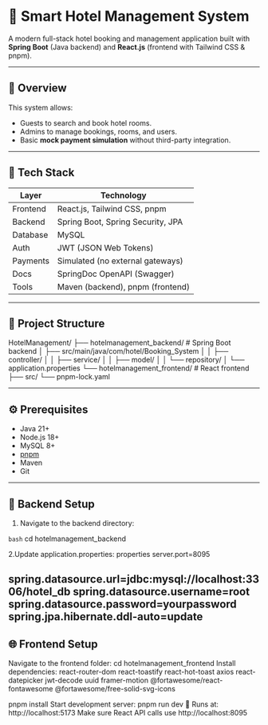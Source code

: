 # 🏨 Smart Hotel Management System

A modern full-stack hotel booking and management application built with **Spring Boot** (Java backend) and **React.js** (frontend with Tailwind CSS & pnpm).

---

## 🚀 Overview

This system allows:
- Guests to search and book hotel rooms.
- Admins to manage bookings, rooms, and users.
- Basic **mock payment simulation** without third-party integration.

---

## 🧰 Tech Stack

| Layer       | Technology                                |
|-------------|--------------------------------------------|
| Frontend    | React.js, Tailwind CSS, pnpm               |
| Backend     | Spring Boot, Spring Security, JPA          |
| Database    | MySQL                                      |
| Auth        | JWT (JSON Web Tokens)                      |
| Payments    | Simulated (no external gateways)           |
| Docs        | SpringDoc OpenAPI (Swagger)                |
| Tools       | Maven (backend), pnpm (frontend)           |

---

## 📂 Project Structure

HotelManagement/
├── hotelmanagement_backend/ # Spring Boot backend
│ ├── src/main/java/com/hotel/Booking_System
│ │ ├── controller/
│ │ ├── service/
│ │ ├── model/
│ │ └── repository/
│ └── application.properties
└── hotelmanagement_frontend/ # React frontend
├── src/
└── pnpm-lock.yaml

---

## ⚙️ Prerequisites

- Java 21+
- Node.js 18+
- MySQL 8+
- [pnpm](https://pnpm.io/)
- Maven
- Git

---

## 🔧 Backend Setup

1. Navigate to the backend directory:

```bash```
cd hotelmanagement_backend

2.Update application.properties:
properties
server.port=8095

spring.datasource.url=jdbc:mysql://localhost:3306/hotel_db
spring.datasource.username=root
spring.datasource.password=yourpassword
spring.jpa.hibernate.ddl-auto=update
---

## 🌐 Frontend Setup
Navigate to the frontend folder:
cd hotelmanagement_frontend
Install dependencies:
react-router-dom
react-toastify
react-hot-toast
axios
react-datepicker
jwt-decode
uuid
framer-motion
@fortawesome/react-fontawesome
@fortawesome/free-solid-svg-icons

pnpm install
Start development server:
pnpm run dev
📌 Runs at: http://localhost:5173
Make sure React API calls use http://localhost:8095
